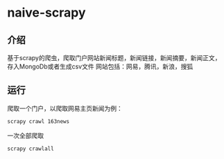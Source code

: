# naive-scrapy
## 介绍
基于scrapy的爬虫，爬取门户网站新闻标题，新闻链接，新闻摘要，新闻正文，存入MongoDb或者生成csv文件
网站包括：网易，腾讯，新浪，搜狐
## 运行
爬取一个门户，以爬取网易主页新闻为例：
```bash
scrapy crawl 163news
```
一次全部爬取
```bash
scrapy crawlall
```
